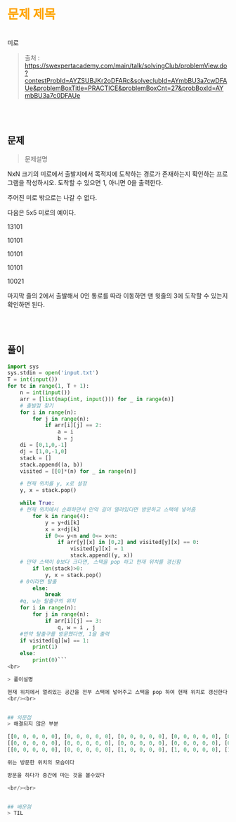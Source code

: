 <br/><Br>

<span style = "color:orange">

# 문제 제목
</span>
<br>
미로

> 출처 : https://swexpertacademy.com/main/talk/solvingClub/problemView.do?contestProbId=AYZSUBJKr2oDFARc&solveclubId=AYmbBU3a7cwDFAUe&problemBoxTitle=PRACTICE&problemBoxCnt=27&probBoxId=AYmbBU3a7c0DFAUe


<br/><br>

## 문제

> 문제설명

NxN 크기의 미로에서 출발지에서 목적지에 도착하는 경로가 존재하는지 확인하는 프로그램을 작성하시오. 도착할 수 있으면 1, 아니면 0을 출력한다.

주어진 미로 밖으로는 나갈 수 없다.
 

다음은 5x5 미로의 예이다.
 

13101

10101

10101

10101

10021

 

마지막 줄의 2에서 출발해서 0인 통로를 따라 이동하면 맨 윗줄의 3에 도착할 수 있는지 확인하면 된다.

 
 

<br/><br>

## 풀이

```python
import sys
sys.stdin = open('input.txt')
T = int(input())
for tc in range(1, T + 1):
    n = int(input())
    arr = [list(map(int, input())) for _ in range(n)]
    # 출발점 찾기
    for i in range(n):
        for j in range(n):
            if arr[i][j] == 2:
                a = i
                b = j
    di = [0,1,0,-1]
    dj = [1,0,-1,0]
    stack = []
    stack.append((a, b))
    visited = [[0]*(n) for _ in range(n)]

    # 현재 위치를 y, x로 설정
    y, x = stack.pop()

    while True:
    # 현재 위치에서 순회하면서 만약 길이 열려있다면 방문하고 스택에 넣어줌
        for k in range(4):
            y = y+di[k]
            x = x+dj[k]
            if 0<= y<n and 0<= x<n:
                if arr[y][x] in [0,2] and visited[y][x] == 0:
                    visited[y][x] = 1
                    stack.append((y, x))
    # 만약 스택이 0보다 크다면, 스택을 pop 하고 현재 위치를 갱신함
        if len(stack)>0:
            y, x = stack.pop()
    # 0이라면 탈출
        else:
            break
    #q, w는 탈출구의 위치
    for i in range(n):
        for j in range(n):
            if arr[i][j] == 3:
                q, w = i , j
    #만약 탈출구를 방문했다면, 1을 출력
    if visited[q][w] == 1:
        print(1)
    else:
        print(0)```
<br>

> 풀이설명

현재 위치에서 열려있는 공간을 전부 스택에 넣어주고 스택을 pop 하여 현재 위치로 갱신한다. 다시 갱신된 위치에서 열려있는 공간을 전부 스택에 넣어주고 스택을 pop하여 현재 위치로 갱신한다 이 작업을 반복한다.
<br/><br>


## 의문점
> 해결되지 않은 부분

[[0, 0, 0, 0, 0], [0, 0, 0, 0, 0], [0, 0, 0, 0, 0], [0, 0, 0, 0, 0], [0, 0, 0, 1, 0]]
[[0, 0, 0, 0, 0], [0, 0, 0, 0, 0], [0, 0, 0, 0, 0], [0, 0, 0, 0, 0], [0, 1, 1, 1, 0]]
[[0, 0, 0, 0, 0], [0, 0, 0, 0, 0], [1, 0, 0, 0, 0], [1, 0, 0, 0, 0], [1, 1, 1, 1, 1]]

위는 방문한 위치의 모습이다

방문을 하다가 중간에 마는 것을 볼수있다

<br/><br>


## 배운점
> TIL

